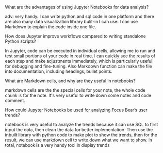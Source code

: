 What are the advantages of using Jupyter Notebooks for data analysis?

adv: very handy. I can write python and sql code in one platform and there are also many data visualization library bulit-in I can use. I can use Markdown to explain the code inside one file. 

How does Jupyter improve workflows compared to writing standalone Python scripts?

 In Jupyter, code can be executed in individual cells, allowing me to run and test small portions of your code in real time.
I can quickly see the results of each step and make adjustments immediately, which is particularly useful for debugging and fine-tuning.
Also Markdown function can make the file into documentation, including headings, bullet points.

What are Markdown cells, and why are they useful in notebooks?

markdown cells are the the special cells for your note, the whole code chunk is for the note. It's very useful to write down some notes and code comment. 

How could Jupyter Notebooks be used for analyzing Focus Bear’s user trends?

notebook is very useful to analyze the trends because it can use SQL to first input the data, then clean the data for better inplementation.
Then use the inbuilt library with python code to make plot to show the trends, then for the result, we can use markdown cell to write down what we want to show.
In total, notebook is a very handy tool in display trends
